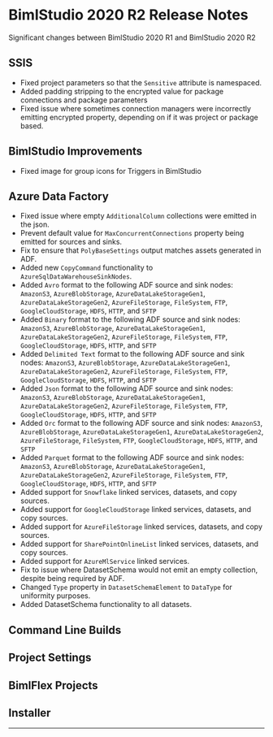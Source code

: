 # BimlStudio 2020 R2 Release Notes

Significant changes between BimlStudio 2020 R1 and BimlStudio 2020 R2

## SSIS
 * Fixed project parameters so that the `Sensitive` attribute is namespaced.
 * Added padding stripping to the encrypted value for package connections and package parameters
 * Fixed issue where sometimes connection managers were incorrectly emitting encrypted property, depending on if it was project or package based.

## BimlStudio Improvements
 * Fixed image for group icons for Triggers in BimlStudio
 
## Azure Data Factory
 * Fixed issue where empty `AdditionalColumn` collections were emitted in the json.
 * Prevent default value for `MaxConcurrentConnections` property being emitted for sources and sinks.
 * Fix to ensure that `PolyBaseSettings` output matches assets generated in ADF.
 * Added new `CopyCommand` functionality to `AzureSqlDataWarehouseSinkNodes`.
 * Added `Avro` format to the following ADF source and sink nodes: `AmazonS3`, `AzureBlobStorage`, `AzureDataLakeStorageGen1`, `AzureDataLakeStorageGen2`, `AzureFileStorage`, `FileSystem`, `FTP`, `GoogleCloudStorage`, `HDFS`, `HTTP`, and `SFTP`
 * Added `Binary` format to the following ADF source and sink nodes: `AmazonS3`, `AzureBlobStorage`, `AzureDataLakeStorageGen1`, `AzureDataLakeStorageGen2`, `AzureFileStorage`, `FileSystem`, `FTP`, `GoogleCloudStorage`, `HDFS`, `HTTP`, and `SFTP`
 * Added `Delimited Text` format to the following ADF source and sink nodes: `AmazonS3`, `AzureBlobStorage`, `AzureDataLakeStorageGen1`, `AzureDataLakeStorageGen2`, `AzureFileStorage`, `FileSystem`, `FTP`, `GoogleCloudStorage`, `HDFS`, `HTTP`, and `SFTP`
 * Added `Json` format to the following ADF source and sink nodes: `AmazonS3`, `AzureBlobStorage`, `AzureDataLakeStorageGen1`, `AzureDataLakeStorageGen2`, `AzureFileStorage`, `FileSystem`, `FTP`, `GoogleCloudStorage`, `HDFS`, `HTTP`, and `SFTP`
 * Added `Orc` format to the following ADF source and sink nodes: `AmazonS3`, `AzureBlobStorage`, `AzureDataLakeStorageGen1`, `AzureDataLakeStorageGen2`, `AzureFileStorage`, `FileSystem`, `FTP`, `GoogleCloudStorage`, `HDFS`, `HTTP`, and `SFTP`
 * Added `Parquet` format to the following ADF source and sink nodes: `AmazonS3`, `AzureBlobStorage`, `AzureDataLakeStorageGen1`, `AzureDataLakeStorageGen2`, `AzureFileStorage`, `FileSystem`, `FTP`, `GoogleCloudStorage`, `HDFS`, `HTTP`, and `SFTP`
 * Added support for `Snowflake` linked services, datasets, and copy sources.
 * Added support for `GoogleCloudStorage` linked services, datasets, and copy sources.
 * Added support for `AzureFileStorage` linked services, datasets, and copy sources.
 * Added support for `SharePointOnlineList` linked services, datasets, and copy sources.
 * Added support for `AzureMlService` linked services.
 * Fix to issue where DatasetSchema would not emit an empty collection, despite being required by ADF.
 * Changed `Type` property in `DatasetSchemaElement` to `DataType` for uniformity purposes.
 * Added DatasetSchema functionality to all datasets.
 
## Command Line Builds

## Project Settings

## BimlFlex Projects

## Installer

-----
